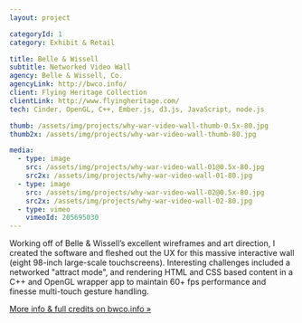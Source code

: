 ```yaml
---
layout: project

categoryId: 1
category: Exhibit & Retail

title: Belle & Wissell
subtitle: Networked Video Wall
agency: Belle & Wissell, Co.
agencyLink: http://bwco.info/
client: Flying Heritage Collection
clientLink: http://www.flyingheritage.com/
tech: Cinder, OpenGL, C++, Ember.js, d3.js, JavaScript, node.js

thumb: /assets/img/projects/why-war-video-wall-thumb-0.5x-80.jpg
thumb2x: /assets/img/projects/why-war-video-wall-thumb-80.jpg

media:
  - type: image
    src: /assets/img/projects/why-war-video-wall-01@0.5x-80.jpg
    src2x: /assets/img/projects/why-war-video-wall-01-80.jpg
  - type: image
    src: /assets/img/projects/why-war-video-wall-02@0.5x-80.jpg
    src2x: /assets/img/projects/why-war-video-wall-02-80.jpg
  - type: vimeo
    vimeoId: 205695030
---
```


Working off of Belle & Wissell’s excellent wireframes and art direction, I created the software and fleshed out the UX for this massive interactive wall (eight 98-inch large-scale touchscreens). Interesting challenges included a networked "attract mode", and rendering HTML and CSS based content in a C++ and OpenGL wrapper app to maintain 60+ fps performance and finesse multi-touch gesture handling.

[More info & full credits on bwco.info »](http://www.bwco.info/work/whywar/)

